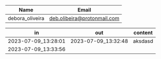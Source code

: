 | Name | Email |
| ---- | ----- |
| debora_oliveira | deb.olibeira@protonmail.com |


| in | out | content |
| -- | --- | ------- |
| 2023-07-09_13:28:01 | 2023-07-09_13:32:48 | aksdasd |
| 2023-07-09_13:33:56 |
